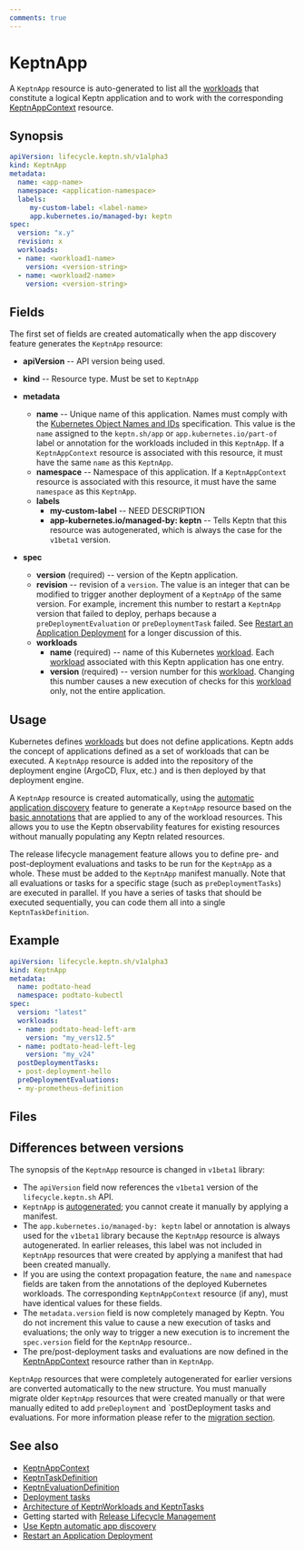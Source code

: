 ```yaml
---
comments: true
---
```


# KeptnApp

A `KeptnApp` resource is auto-generated to list all the
[workloads](https://kubernetes.io/docs/concepts/workloads/)
that constitute a logical Keptn application
and to work with the corresponding
[KeptnAppContext](appcontext.md) resource.

## Synopsis

```yaml
apiVersion: lifecycle.keptn.sh/v1alpha3
kind: KeptnApp
metadata:
  name: <app-name>
  namespace: <application-namespace>
  labels:
     my-custom-label: <label-name>
     app.kubernetes.io/managed-by: keptn
spec:
  version: "x.y"
  revision: x
  workloads:
  - name: <workload1-name>
    version: <version-string>
  - name: <workload2-name>
    version: <version-string>
```

## Fields

The first set of fields are created automatically
when the app discovery feature generates the `KeptnApp` resource:

- **apiVersion** -- API version being used.
- **kind** -- Resource type.
   Must be set to `KeptnApp`

- **metadata**
  - **name** -- Unique name of this application.
          Names must comply with the
          [Kubernetes Object Names and IDs](https://kubernetes.io/docs/concepts/overview/working-with-objects/names/#dns-subdomain-names)
          specification.
          This value is the `name` assigned to the
          `keptn.sh/app` or `app.kubernetes.io/part-of`
          label or annotation for the workloads included in this `KeptnApp`.
          If a `KeptnAppContext` resource is associated with this resource,
          it must have the same `name` as this `KeptnApp`.
  - **namespace** -- Namespace of this application.
          If a `KeptnAppContext` resource is associated with this resource,
          it must have the same `namespace` as this `KeptnApp`.
  - **labels**
    - **my-custom-label** -- NEED DESCRIPTION
    - **app-kubernetes.io/managed-by: keptn** --
            Tells Keptn that this resource was autogenerated,
            which is always the case for the `v1beta1` version.
- **spec**
  - **version** (required) -- version of the Keptn application.
  - **revision** -- revision of a `version`.
          The value is an integer that can be modified
          to trigger another deployment of a `KeptnApp` of the same version.
          For example, increment this number to restart a `KeptnApp` version
          that failed to deploy, perhaps because a
          `preDeploymentEvaluation` or `preDeploymentTask` failed.
          See
          [Restart an Application Deployment](../../guides/restart-application-deployment.md)
          for a longer discussion of this.
  - **workloads**
    - **name** (required) -- name of this Kubernetes
            [workload](https://kubernetes.io/docs/concepts/workloads/).
            Each [workload](https://kubernetes.io/docs/concepts/workloads/)
            associated with this Keptn application has one entry.
    - **version** (required) -- version number for this
            [workload](https://kubernetes.io/docs/concepts/workloads/).
            Changing this number causes a new execution
            of checks for this [workload](https://kubernetes.io/docs/concepts/workloads/) only,
            not the entire application.

## Usage

Kubernetes defines
[workloads](https://kubernetes.io/docs/concepts/workloads/)
but does not define applications.
Keptn adds the concept of applications
defined as a set of workloads that can be executed.
A `KeptnApp` resource is added
into the repository of the deployment engine
(ArgoCD, Flux, etc.)
and is then deployed by that deployment engine.

A `KeptnApp` resource is created automatically, using the
[automatic application discovery](../../guides/auto-app-discovery.md)
feature to generate a `KeptnApp` resource
based on the
[basic annotations](../../guides/integrate.md#basic-annotations)
that are applied to any of the workload resources.
This allows you to use the Keptn observability features for existing resources
without manually populating any Keptn related resources.

The release lifecycle management feature
allows you to define pre- and post-deployment
evaluations and tasks to be run for the `KeptnApp` as a whole.
These must be added to the `KeptnApp` manifest manually.
Note that all evaluations or tasks for a specific stage
(such as `preDeploymentTasks`)
are executed in parallel.
If you have a series of tasks that should be executed sequentially,
you can code them all into a single `KeptnTaskDefinition`.

## Example

```yaml
apiVersion: lifecycle.keptn.sh/v1alpha3
kind: KeptnApp
metadata:
  name: podtato-head
  namespace: podtato-kubectl
spec:
  version: "latest"
  workloads:
  - name: podtato-head-left-arm
    version: "my_vers12.5"
  - name: podtato-head-left-leg
    version: "my_v24"
  postDeploymentTasks:
  - post-deployment-hello
  preDeploymentEvaluations:
  - my-prometheus-definition
```

## Files

## Differences between versions

The synopsis of the `KeptnApp` resource
is changed in `v1beta1` library:

- The `apiVersion` field now references the `v1beta1` version
  of the `lifecycle.keptn.sh` API.
- `KeptnApp` is
  [autogenerated](../../guides/auto-app-discovery.md);
  you cannot create it manually by applying a manifest.
- The `app.kubernetes.io/managed-by: keptn` label or annotation
  is always used for the `v1beta1` library
  because the `KeptnApp` resource is always autogenerated.
  In earlier releases, this label was not included in `KeptnApp` resources
  that were created by applying a manifest
  that had been created manually.
- If you are using the context propagation feature,
  the `name` and `namespace` fields
  are taken from the annotations of the deployed Kubernetes workloads.
  The corresponding `KeptnAppContext` resource (if any),
  must have identical values for these fields.
- The `metadata.version` field is now completely managed by Keptn.
  You do not increment this value to cause
  a new execution of tasks and evaluations;
  the only way to trigger a new execution is to increment
  the `spec.version` field for the `KeptnApp` resource..
- The pre/post-deployment tasks and evaluations are now defined in the
  [KeptnAppContext](appcontext.md)
  resource rather than in `KeptnApp`.

`KeptnApp` resources that were completely autogenerated
for earlier versions are converted automatically to the new structure.
You must manually migrate older `KeptnApp` resources
that were created manually
or that were manually edited
to add `preDeployment` and `postDeployment tasks and evaluations.
For more information please refer
to the [migration section](../../migrate/keptnapp/index.md).

## See also

- [KeptnAppContext](appcontext.md)
- [KeptnTaskDefinition](taskdefinition.md)
- [KeptnEvaluationDefinition](evaluationdefinition.md)
- [Deployment tasks](../../guides/tasks.md)
- [Architecture of KeptnWorkloads and KeptnTasks](../../components/lifecycle-operator/keptn-apps.md)
- Getting started with
  [Release Lifecycle Management](../../getting-started/lifecycle-management.md)
- [Use Keptn automatic app discovery](../../guides/auto-app-discovery.md)
- [Restart an Application Deployment](../../guides/restart-application-deployment.md)
